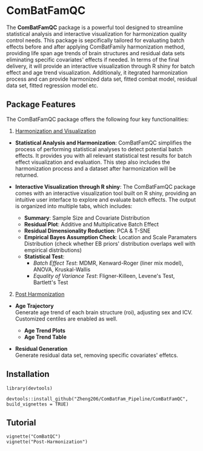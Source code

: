 # ComBatFamQC

The **ComBatFamQC** package is a powerful tool designed to streamline statistical analysis and interactive visualization for harmonization quality control needs. This package is sepcifically tailored for evaluating batch effects before and after applying ComBatFamily harmonization method, providing life span age trends of brain structures and residual data sets eliminating specific covariates' effects if needed. In terms of the final delivery, it will provide an interactive visualization through R shiny for batch effect and age trend visualization. Additionaly, it itegrated harmonization process and can provide harmonized data set, fitted combat model, residual data set, fitted regression model etc.

## Package Features

The ComBatFamQC package offers the following four key functionalities:

1. <u>Harmonization and Visualization</u>

-   **Statistical Analysis and Harmonization**: ComBatFamQC simplifies the process of performing statistical analyses to detect potential batch effects. It provides you with all relevant statistical test results for batch effect visualization and evaluation. This step also includes the harmonization process and a dataset after harmonization will be returned. 

-   **Interactive Visualization through R shiny**: The ComBatFamQC package comes with an interactive visualization tool built on R shiny, providing an intuitive user interface to explore and evaluate batch effects. The output is organized into multiple tabs, which includes:

    -   **Summary**: Sample Size and Covariate Distribution
    -   **Residual Plot**: Additive and Multiplicative Batch Effect
    -   **Residual Dimensionality Reduction**: PCA & T-SNE
    -   **Empirical Bayes Assumption Check**: Location and Scale Paramaters Distribution (check whether EB priors' distribution overlaps well with empirical distributions)
    -   **Statistical Test**:
        -   *Batch Effect Test*: MDMR, Kenward-Roger (liner mix model), ANOVA, Kruskal-Wallis
        -   *Equality of Variance Test*: Fligner-Killeen, Levene's Test, Bartlett's Test
2. <u>Post Harmonization</u>

-   **Age Trajectory** \
    Generate age trend of each brain structure (roi), adjusting sex and ICV. Customized centiles are enabled as well.
    -  **Age Trend Plots**
    -  **Age Trend Table** 

-   **Residual Generation** \
    Generate residual data set, removing specific covariates' effetcs.


## Installation

```{r}
library(devtools)

devtools::install_github("Zheng206/ComBatFam_Pipeline/ComBatFamQC", build_vignettes = TRUE)

```

## Tutorial

```{r}
vignette("ComBatQC")
vignette("Post-Harmonization")
```